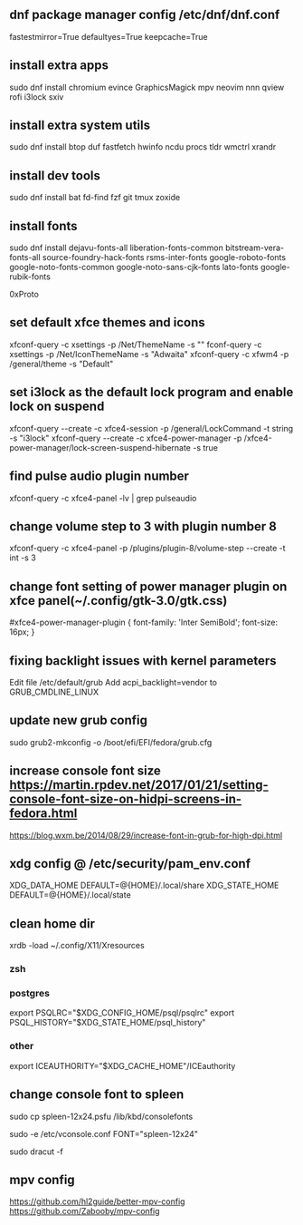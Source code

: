 ## dnf package manager config /etc/dnf/dnf.conf
fastestmirror=True
defaultyes=True
keepcache=True

## install extra apps
sudo dnf install chromium evince GraphicsMagick mpv neovim nnn qview rofi i3lock sxiv

## install extra system utils
sudo dnf install btop duf fastfetch hwinfo ncdu procs tldr wmctrl xrandr

## install dev tools
sudo dnf install bat fd-find fzf git tmux zoxide

## install fonts
sudo dnf install dejavu-fonts-all liberation-fonts-common bitstream-vera-fonts-all source-foundry-hack-fonts rsms-inter-fonts google-roboto-fonts google-noto-fonts-common google-noto-sans-cjk-fonts lato-fonts google-rubik-fonts

0xProto

## set default xfce themes and icons
xfconf-query -c xsettings -p /Net/ThemeName -s ""
fconf-query -c xsettings -p /Net/IconThemeName -s "Adwaita"
xfconf-query -c xfwm4 -p /general/theme -s "Default"

## set i3lock as the default lock program and enable lock on suspend
xfconf-query --create -c xfce4-session -p /general/LockCommand -t string -s "i3lock"
xfconf-query --create -c xfce4-power-manager -p /xfce4-power-manager/lock-screen-suspend-hibernate -s true

## find pulse audio plugin number
xfconf-query -c xfce4-panel -lv | grep pulseaudio

## change volume step to 3 with plugin number 8
xfconf-query -c xfce4-panel -p /plugins/plugin-8/volume-step --create -t int -s 3

## change font setting of power manager plugin on xfce panel(~/.config/gtk-3.0/gtk.css)
#xfce4-power-manager-plugin {
	font-family: 'Inter SemiBold';
	font-size: 16px;
}

## fixing backlight issues with kernel parameters
Edit file /etc/default/grub
Add acpi_backlight=vendor to GRUB_CMDLINE_LINUX

## update new grub config
sudo grub2-mkconfig -o /boot/efi/EFI/fedora/grub.cfg

## increase console font size https://martin.rpdev.net/2017/01/21/setting-console-font-size-on-hidpi-screens-in-fedora.html
https://blog.wxm.be/2014/08/29/increase-font-in-grub-for-high-dpi.html

## xdg config @ /etc/security/pam_env.conf
XDG_DATA_HOME DEFAULT=@{HOME}/.local/share
XDG_STATE_HOME DEFAULT=@{HOME}/.local/state

## clean home dir

xrdb -load ~/.config/X11/Xresources
### zsh

### postgres
export PSQLRC="$XDG_CONFIG_HOME/psql/psqlrc"
export PSQL_HISTORY="$XDG_STATE_HOME/psql_history"
### other
export ICEAUTHORITY="$XDG_CACHE_HOME"/ICEauthority

## change console font to spleen
sudo cp spleen-12x24.psfu /lib/kbd/consolefonts

sudo -e /etc/vconsole.conf
FONT="spleen-12x24"

sudo dracut -f

## mpv config
https://github.com/hl2guide/better-mpv-config
https://github.com/Zabooby/mpv-config

